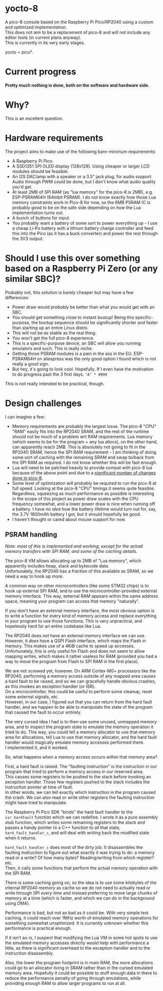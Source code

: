 # yocto-8

A pico-8 console based on the Raspberry Pi Pico/RP2040 using a custom and optimized implementation.  
This does not aim to be a replacement of pico-8 and will not include any editor tools (in current plans anyway).  
This is currently in its very early stages.

yocto = pico².

# Current progress

**Pretty much nothing is done, both on the software and hardware side.**

# Why?

This is an excellent question.

# Hardware requirements

The project aims to make use of the following bare-minimum requirements:
- A Raspberry Pi Pico.
- A SSD1351 SPI OLED display (128x128). Using cheaper or larger LCD modules should be feasible.
- An I2S DAC/amp with a speaker or a 3.5" jack plug, for audio support. Audio through PWM could be done, but I don't know what audio quality you'd get.
- At least 2MB of SPI RAM (as "lua memory" for the pico-8 is 2MB), e.g. ESP-PSRAM64H (64mbit PSRAM). I do not know exactly how those Lua memory constraints work in Pico-8 for now, so the 8MB PSRAM IC is probably good to be on the safe side depending on how the Lua implementation turns out.
- A bunch of buttons for input.
- You probably want a battery of some sort to power everything up - I use a cheap Li-Po battery with a lithium battery charge controller and feed this into the Pico (as it has a buck converter) and power the rest through the 3V3 output.

# Should I use this over something based on a Raspberry Pi Zero (or any similar SBC)?

Probably not, this solution is barely cheaper but may have a few differences:
- Power draw would _probably_ be better than what you would get with an SBC.
- You should get something close to instant bootup! Being this specific-purpose, the bootup sequence should be significantly shorter and faster than starting up an entire Linux distro.
- This will not be as stable as the real thing.
- You won't get the full pico-8 experience.
- This is a specific-purpose device, an SBC will allow you running emulators and such. This is really niche.
- Getting those PSRAM modules is a pain in the ass in the EU. ESP-PSRAM64H on aliexpress was the only good option I found which is not really a good sign.
- But hey, it's going to look cool. Hopefully. If I even have the motivation to do progress past the 3 first days. `"A" * 9999`

This is not really intended to be practical, though.

# Design challenges

I can imagine a few:
- Memory requirements are probably the largest issue. The pico-8 "CPU" "RAM" easily fits into the RP2040 SRAM, and the rest of the runtime should not be much of a problem wrt RAM requirements. Lua memory (which seems to be for the program + any lua allocs), on the other hand, can apparently reach 2MB. This is absolutely not going to fit in the RP2040 SRAM, hence the SPI RAM requirement - I am thinking of doing some sort of caching with the remaining SRAM and swap to/back from the SPI RAM as required. I do not know whether this will be fast enough.
- Lua will need to be patched heavily to provide compat with pico-8 lua because of the above point and due to a [significant number of changes done in pico-8](https://gist.github.com/josefnpat/bfe4aaa5bbb44f572cd0).
- Some level of optimization will probably be required to run the pico-8 at full speed. Looking at the pico-8 "CPU" timings it seems quite feasible. Regardless, squeezing as much performance as possible is interesting in the scope of this project as power draw scales with the CPU frequency somewhat, and a lower power draw is nice when running off a battery. I have _no idea_ how the battery lifetime would turn out for, say, the 3.7V 1800mAh battery I got, but it should hopefully be good.
- I haven't thought or cared about mouse support for now.

## PSRAM handling

*Note: most of this is implemented and working, except for the actual memory transfers with SPI RAM, and some of the caching details.*

The pico-8 VM allows allocating up to 2MB of "Lua memory", which apparently includes heap, stack and bytecode data.  
Unfortunately, the RP2040 has a fraction of this available as SRAM, so we need a way to hook up more.

A common way on other microcontrollers (like some STM32 chips) is to hook up external SPI RAM, and to use the microcontroller-provided external memory interface. This way, external RAM appears within the same address space, meaning your program can access that memory "naturally".

If you don't have an external memory interface, the most obvious option is to write a function for every kind of memory access and replace everything in your program to use those functions. This is very unpractical, and hopelessly hard for an entire codebase like Lua.

The RP2040 does *not* have an external memory interface we can use.  
However, it *does* have a QSPI Flash interface, which maps the Flash in memory. This makes use of a 4KiB cache to speed up accesses. Unfortunately, this is only useful for Flash and does not seem to allow mapping writes, which makes it rather useless for RAM (provided you had a way to move the program from Flash to SPI RAM in the first place).

We are not screwed yet, however. On ARM Cortex-M0+ processors like the RP2040, performing a memory access outside of any mapped area causes a hard fault to be raised, and so we can gracefully handle obvious crashes, as this invokes an exception handler (or ISR).  
On a microcontroller, this could be useful to perform some cleanup, reset some external signals, etc.  
However, in our case, I figured out that you can return from the hard fault handler, and we happen to be able to manipulate the state of the program that caused the fault to occur entirely.

The very cursed idea I had is to then use some unused, unmapped memory area, and to inspect the program state to emulate the memory operation it tried to do. This way, you could tell a memory allocator to use that memory area for allocations, tell Lua to use that memory allocator, and the hard fault handler would magically emulate memory accesses performed there.  
I implemented it, and it worked.

So, what happens when a memory access occurs within that memory area?

First, a hard fault is raised. The "faulting instruction" is the instruction in our program that tried to perform a memory access in our reserved area.  
This causes some registers to be pushed to the stack before invoking an exception handler. Those few registers pushed to the stack includes the instruction pointer at time of fault.  
In other words, we can tell exactly which instruction in the program caused the crash. We can also read or write other registers the faulting instruction might have tried to manipulate.

The Raspberry Pi Pico SDK "binds" the hard fault handler to the `isr_hardfault` function which we can redefine. I wrote it as a pure assembly stub function, which writes some remaining registers to the stack and passes a handy pointer to a C++ function to all that state, `hard_fault_handler_c`, and will deal with writing back the modified state when it returns.

`hard_fault_handler_c` does most of the dirty job: It disassembles the faulting instruction to figure out what exactly it was trying to do: a memory read or a write? Of how many bytes? Reading/writing from which register? etc.  
Then, it calls some functions that perform the actual memory operation with the SPI RAM.

There is some caching going on, so the idea is to use some kilobytes of the internal RP2040 memory as cache so we do not need to actually read or write through SPI *every time* and instead preferring to move large chunks of memory at a time (which is faster, and which we can do in the background using DMA).

Performance is bad, but not as bad as it could be. With very simple test caching, it could reach over 1MHz worth of emulated memory operations for something somewhat unoptimized. It is currently unknown whether this performance is practical enough.

If it isn't as-is, I suspect that modifying the Lua VM in some hot spots to use the emulated memory accesses directly would help with performance a little, as there is significant overhead to the exception handler and to the instruction disassembly.

Also, the lower the program footprint is in main RAM, the more allocations could go to an allocator living in SRAM rather than in the cursed emulated memory area. Hopefully it could be possible to stuff enough data in there to reduce the performance penalty of going through emulations, while providing enough RAM to allow larger programs to run at all.